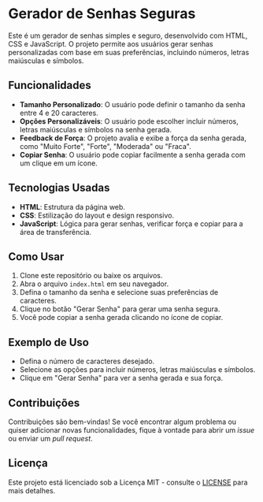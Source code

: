 # Gerador de Senhas Seguras

Este é um gerador de senhas simples e seguro, desenvolvido com HTML, CSS e JavaScript. O projeto permite aos usuários gerar senhas personalizadas com base em suas preferências, incluindo números, letras maiúsculas e símbolos.

## Funcionalidades

- **Tamanho Personalizado**: O usuário pode definir o tamanho da senha entre 4 e 20 caracteres.
- **Opções Personalizáveis**: O usuário pode escolher incluir números, letras maiúsculas e símbolos na senha gerada.
- **Feedback de Força**: O projeto avalia e exibe a força da senha gerada, como "Muito Forte", "Forte", "Moderada" ou "Fraca".
- **Copiar Senha**: O usuário pode copiar facilmente a senha gerada com um clique em um ícone.

## Tecnologias Usadas

- **HTML**: Estrutura da página web.
- **CSS**: Estilização do layout e design responsivo.
- **JavaScript**: Lógica para gerar senhas, verificar força e copiar para a área de transferência.

## Como Usar

1. Clone este repositório ou baixe os arquivos.
2. Abra o arquivo `index.html` em seu navegador.
3. Defina o tamanho da senha e selecione suas preferências de caracteres.
4. Clique no botão "Gerar Senha" para gerar uma senha segura.
5. Você pode copiar a senha gerada clicando no ícone de copiar.

## Exemplo de Uso

- Defina o número de caracteres desejado.
- Selecione as opções para incluir números, letras maiúsculas e símbolos.
- Clique em "Gerar Senha" para ver a senha gerada e sua força.

## Contribuições

Contribuições são bem-vindas! Se você encontrar algum problema ou quiser adicionar novas funcionalidades, fique à vontade para abrir um *issue* ou enviar um *pull request*.

## Licença

Este projeto está licenciado sob a Licença MIT - consulte o [LICENSE](LICENSE) para mais detalhes.

